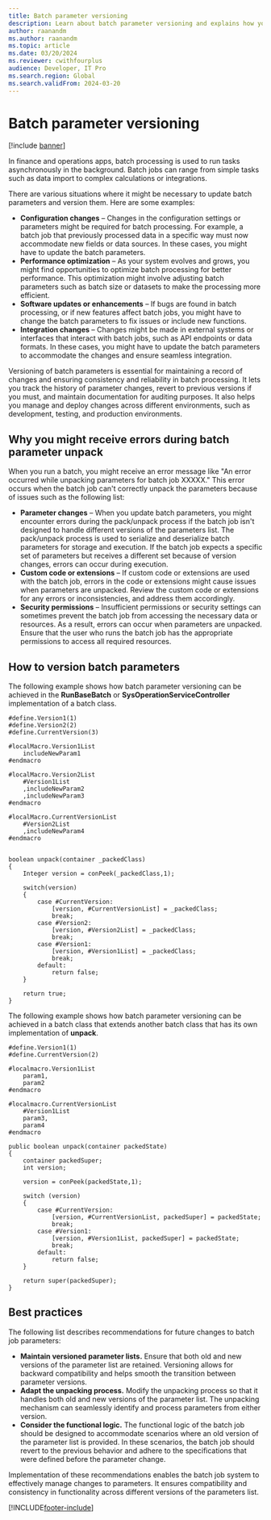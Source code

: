 ```yaml
---
title: Batch parameter versioning
description: Learn about batch parameter versioning and explains how you can use it to avoid issues that are related to pack/unpack.
author: raanandm
ms.author: raanandm
ms.topic: article
ms.date: 03/20/2024
ms.reviewer: cwithfourplus
audience: Developer, IT Pro
ms.search.region: Global
ms.search.validFrom: 2024-03-20
---
```


# Batch parameter versioning

[!include [banner](../includes/banner.md)]

In finance and operations apps, batch processing is used to run tasks asynchronously in the background. Batch jobs can range from simple tasks such as data import to complex calculations or integrations.

There are various situations where it might be necessary to update batch parameters and version them. Here are some examples:

- **Configuration changes** – Changes in the configuration settings or parameters might be required for batch processing. For example, a batch job that previously processed data in a specific way must now accommodate new fields or data sources. In these cases, you might have to update the batch parameters.
- **Performance optimization** – As your system evolves and grows, you might find opportunities to optimize batch processing for better performance. This optimization might involve adjusting batch parameters such as batch size or datasets to make the processing more efficient.
- **Software updates or enhancements** – If bugs are found in batch processing, or if new features affect batch jobs, you might have to change the batch parameters to fix issues or include new functions.
- **Integration changes** – Changes might be made in external systems or interfaces that interact with batch jobs, such as API endpoints or data formats. In these cases, you might have to update the batch parameters to accommodate the changes and ensure seamless integration.

Versioning of batch parameters is essential for maintaining a record of changes and ensuring consistency and reliability in batch processing. It lets you track the history of parameter changes, revert to previous versions if you must, and maintain documentation for auditing purposes. It also helps you manage and deploy changes across different environments, such as development, testing, and production environments. 

## Why you might receive errors during batch parameter unpack

When you run a batch, you might receive an error message like "An error occurred while unpacking parameters for batch job XXXXX." This error occurs when the batch job can't correctly unpack the parameters because of issues such as the following list:

- **Parameter changes** – When you update batch parameters, you might encounter errors during the pack/unpack process if the batch job isn't designed to handle different versions of the parameters list. The pack/unpack process is used to serialize and deserialize batch parameters for storage and execution. If the batch job expects a specific set of parameters but receives a different set because of version changes, errors can occur during execution.
- **Custom code or extensions** – If custom code or extensions are used with the batch job, errors in the code or extensions might cause issues when parameters are unpacked. Review the custom code or extensions for any errors or inconsistencies, and address them accordingly.
- **Security permissions** – Insufficient permissions or security settings can sometimes prevent the batch job from accessing the necessary data or resources. As a result, errors can occur when parameters are unpacked. Ensure that the user who runs the batch job has the appropriate permissions to access all required resources.

## How to version batch parameters

The following example shows how batch parameter versioning can be achieved in the **RunBaseBatch** or **SysOperationServiceController** implementation of a batch class.

```X++
#define.Version1(1)
#define.Version2(2)
#define.CurrentVersion(3)

#localMacro.Version1List
    includeNewParam1
#endmacro

#localMacro.Version2List
    #Version1List
    ,includeNewParam2
    ,includeNewParam3
#endmacro

#localMacro.CurrentVersionList
    #Version2List
    ,includeNewParam4
#endmacro


boolean unpack(container _packedClass)
{
    Integer version = conPeek(_packedClass,1); 

    switch(version)
    {
        case #CurrentVersion:
            [version, #CurrentVersionList] = _packedClass;
            break;
        case #Version2:
            [version, #Version2List] = _packedClass;
            break;
        case #Version1:
            [version, #Version1List] = _packedClass;
            break; 
        default:
            return false;
    }

    return true;
}
```

The following example shows how batch parameter versioning can be achieved in a batch class that extends another batch class that has its own implementation of **unpack**.

```X++
#define.Version1(1)
#define.CurrentVersion(2)

#localmacro.Version1List
    param1,
    param2
#endmacro

#localmacro.CurrentVersionList
    #Version1List
    param3,
    param4
#endmacro

public boolean unpack(container packedState)
{
    container packedSuper;
    int version;

    version = conPeek(packedState,1);

    switch (version)
    {
        case #CurrentVersion:
            [version, #CurrentVersionList, packedSuper] = packedState;
            break;
        case #Version1:
            [version, #Version1List, packedSuper] = packedState;
            break;
        default:
            return false;
    }

    return super(packedSuper);
}
```

## Best practices

The following list describes recommendations for future changes to batch job parameters:

- **Maintain versioned parameter lists.** Ensure that both old and new versions of the parameter list are retained. Versioning allows for backward compatibility and helps smooth the transition between parameter versions.
- **Adapt the unpacking process.** Modify the unpacking process so that it handles both old and new versions of the parameter list. The unpacking mechanism can seamlessly identify and process parameters from either version.
- **Consider the functional logic.** The functional logic of the batch job should be designed to accommodate scenarios where an old version of the parameter list is provided. In these scenarios, the batch job should revert to the previous behavior and adhere to the specifications that were defined before the parameter change.

Implementation of these recommendations enables the batch job system to effectively manage changes to parameters. It ensures compatibility and consistency in functionality across different versions of the parameters list.

[!INCLUDE[footer-include](../../../includes/footer-banner.md)]
